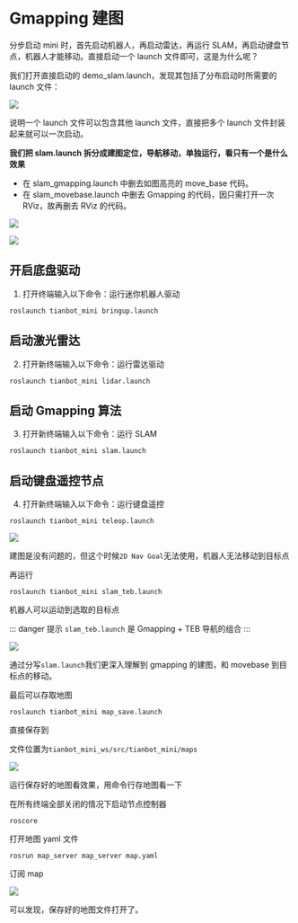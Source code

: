 # Gmapping 建图

分步启动 mini 时，首先启动机器人，再启动雷达，再运行 SLAM，再启动键盘节点，机器人才能移动。直接启动一个 launch 文件即可，这是为什么呢？

我们打开直接启动的 demo_slam.launch，发现其包括了分布启动时所需要的 launch 文件：

![](https://tianbot-pic.oss-cn-beijing.aliyuncs.com/tianbot-pic/Tianbot-Doc202310311508657.webp)

说明一个 launch 文件可以包含其他 launch 文件，直接把多个 launch 文件封装起来就可以一次启动。

**我们把 slam.launch 拆分成建图定位，导航移动，单独运行，看只有一个是什么效果**

- 在 slam_gmapping.launch 中删去如图高亮的 move_base 代码。
- 在 slam_movebase.launch 中删去 Gmapping 的代码，因只需打开一次 RViz，故再删去 RViz 的代码。

![](https://tianbot-pic.oss-cn-beijing.aliyuncs.com/tianbot-pic/Tianbot-Doc202310311509466.webp)

![](https://tianbot-pic.oss-cn-beijing.aliyuncs.com/tianbot-pic/Tianbot-Doc202310311510279.webp)

## 开启底盘驱动
1. 打开终端输入以下命令：运行迷你机器人驱动
```shell
roslaunch tianbot_mini bringup.launch
```

## 启动激光雷达
2. 打开新终端输入以下命令：运行雷达驱动
```shell
roslaunch tianbot_mini lidar.launch
```

## 启动 Gmapping 算法
3. 打开新终端输入以下命令：运行 SLAM
```shell
roslaunch tianbot_mini slam.launch
```

## 启动键盘遥控节点
4. 打开新终端输入以下命令：运行键盘遥控
```shell
roslaunch tianbot_mini teleop.launch
```
![](https://tianbot-pic.oss-cn-beijing.aliyuncs.com/tianbot-pic/Tianbot-Doc202310311509649.webp)

建图是没有问题的，但这个时候`2D Nav Goal`无法使用，机器人无法移动到目标点

再运行
```shell
roslaunch tianbot_mini slam_teb.launch
```
机器人可以运动到选取的目标点

::: danger 提示
`slam_teb.launch` 是 Gmapping + TEB 导航的组合
:::


![](https://tianbot-pic.oss-cn-beijing.aliyuncs.com/tianbot-pic/Tianbot-Doc202310311511765.webp)

通过分写`slam.launch`我们更深入理解到 gmapping 的建图，和 movebase 到目标点的移动。

最后可以存取地图
```shell
roslaunch tianbot_mini map_save.launch
```
直接保存到

文件位置为`tianbot_mini_ws/src/tianbot_mini/maps`

![](https://tianbot-pic.oss-cn-beijing.aliyuncs.com/tianbot-pic/Tianbot-Doc202310311508948.webp)

运行保存好的地图看效果，用命令行存地图看一下

在所有终端全部关闭的情况下启动节点控制器
```shell
roscore
```
打开地图 yaml 文件
```shell
rosrun map_server map_server map.yaml
```
订阅 map

![](https://tianbot-pic.oss-cn-beijing.aliyuncs.com/tianbot-pic/Tianbot-Doc202310311512699.webp)

可以发现，保存好的地图文件打开了。